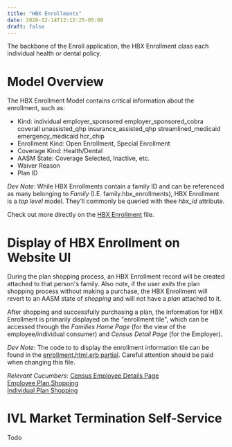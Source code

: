 ```yaml
---
title: "HBX Enrollments"
date: 2020-12-14T12:12:25-05:00
draft: false
---
```


The backbone of the Enroll application, the HBX Enrollment class each individual health or dental policy.

# Model Overview

The HBX Enrollment Model contains critical information about the enrollment, such as:

- Kind: individual employer_sponsored employer_sponsored_cobra coverall unassisted_qhp insurance_assisted_qhp streamlined_medicaid emergency_medicaid hcr_chip
- Enrollment Kind: Open Enrollment, Special Enrollment
- Coverage Kind: Health/Dental
- AASM State: Coverage Selected, Inactive, etc.
- Waiver Reason
- Plan ID

_Dev Note_: While HBX Enrollments contain a family ID and can be referenced as many belonging to _Family_ (I.E. family.hbx_enrollments), HBX Enrollment is a *top level* model. They'll commonly be queried with thee *hbx_id* attribute.

Check out more directly on the [HBX Enrollment](https://github.com/dchbx/enroll/blob/master/app/models/hbx_enrollment.rb) file.

# Display of HBX Enrollment on Website UI

During the plan shopping process, an HBX Enrollment record will be created attached to that person's family. Also note, if the user *exits* the plan shopping process without making a purchase, the HBX Enrollment will revert to an AASM state of _shopping_ and will not have a _plan_ attached to it.

After shopping and successfully purchasing a plan, the information for HBX Enrollment is primarily displayed on the "enrollment tile", which can be accessed through the *Families Home Page* (for the view of the employee/individual consumer) and *Census Detail Page* (for the Employer).

_Dev Note_:
The code to to display the enrollment information tile can be found in the [enrollment.html.erb partial](https://github.com/dchbx/enroll/blob/master/app/views/insured/families/_enrollment.html.erb). Careful attention should be paid when changing this file.

*Relevant Cucumbers*:
[Census Employee Details Page](https://github.com/dchbx/enroll/blob/master/features/employers/census_details_page.feature)
<br />
[Employee Plan Shopping](https://github.com/dchbx/enroll/blob/master/features/employee/employee_plan_shopping.feature)
<br />
[Individual Plan Shopping](https://github.com/dchbx/enroll/blob/master/features/group_selection/ivl_plan_shopping.feature)

# IVL Market Termination Self-Service

Todo
